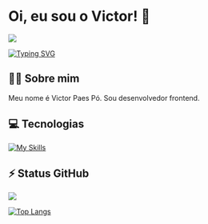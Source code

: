# Oi, eu sou o Victor! 👋

<img src="https://komarev.com/ghpvc/?username=victorpaesp&style=flat-square&color=6cd63e">

[![Typing SVG](https://readme-typing-svg.demolab.com/?lines=Frontend+Developer)](https://git.io/typing-svg)

## 👨‍💻 Sobre mim

Meu nome é Victor Paes Pó. Sou desenvolvedor frontend. 

## 💻 Tecnologias
[![My Skills](https://skillicons.dev/icons?i=html,css,sass,javascript,jquery,vue,flutter,github,figma,gulp,vscode,git,linux&theme=dark)](https://skillicons.dev)

## ⚡ Status GitHub
<picture>
  <source 
    srcset="https://github-readme-stats.vercel.app/api?username=victorpaesp&show_icons=true&theme=dark"
    media="(prefers-color-scheme: dark)"
  />
  <source
    srcset="https://github-readme-stats.vercel.app/api?username=victorpaesp&show_icons=true"
    media="(prefers-color-scheme: light), (prefers-color-scheme: no-preference)"
  />
  <img src="https://github-readme-stats.vercel.app/api?username=victorpaesp&show_icons=true" />
</picture>

[![Top Langs](https://github-readme-stats.vercel.app/api/top-langs/?username=victorpaesp&layout=compact)](https://github.com/anuraghazra/github-readme-stats)
